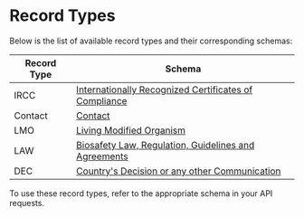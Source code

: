 # Record Types

Below is the list of available record types and their corresponding schemas:

| **Record Type** | **Schema**   |
| --------------- | ------------ |
| IRCC            | [Internationally Recognized Certificates of Compliance](/ircc/schema)   |
| Contact         | [Contact](/contact/schema)      |
| LMO         | [Living Modified Organism](/lmo/schema)      |
| LAW         | [Biosafety Law, Regulation, Guidelines and Agreements](/law/schema)      |
| DEC         | [Country's Decision or any other Communication](/dec/schema)      |

To use these record types, refer to the appropriate schema in your API requests.